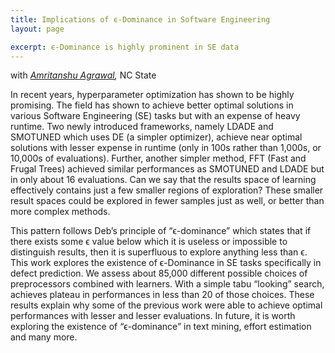 ```yaml
---
title: Implications of ϵ-Dominance in Software Engineering
layout: page

excerpt: ϵ-Dominance is highly prominent in SE data
---
```


with _[Amritanshu Agrawal](/people/2015/09/01/Amritanshu-Agrawal/),_ NC State

     
In recent years, hyperparameter optimization has shown to be highly promising. The field has shown to achieve better optimal solutions in various Software Engineering (SE) tasks but with an expense of heavy runtime. Two newly introduced frameworks, namely LDADE and SMOTUNED which uses DE (a simpler optimizer), achieve near optimal solutions with lesser expense in runtime (only in 100s rather than 1,000s, or 10,000s of evaluations). Further, another simpler method, FFT (Fast and Frugal Trees) achieved similar performances as SMOTUNED and LDADE but in only about 16 evaluations. Can we say that the results space of learning effectively contains just a few smaller regions of exploration? These smaller result spaces could be explored in fewer samples just as well, or better than more complex methods.

This pattern follows Deb’s principle of “ϵ-dominance” which states that if there exists some ϵ value below which it is useless or impossible to distinguish results, then it is superfluous to explore anything less than ϵ. This work explores the existence of ϵ-Dominance in SE tasks specifically in defect prediction. We assess about 85,000 different possible choices of preprocessors combined with learners. With a simple tabu “looking” search, achieves plateau in performances in less than 20 of those choices. These results explain why some of the previous work were able to achieve optimal performances with lesser and lesser evaluations. In future, it is worth exploring the existence of “ϵ-dominance” in text mining, effort estimation and many more.
